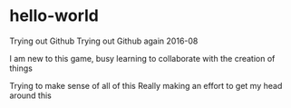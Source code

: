 # hello-world
Trying out Github
Trying out Github again 2016-08

I am new to this game, busy learning to collaborate with the creation of things

Trying to make sense of all of this
Really making an effort to get my head around this
